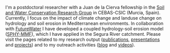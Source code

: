 ---
---

I'm a postdoctoral researcher with a Juan de la Cierva fellowship in the [Soil and Water Conservation Research Group](http://www.soilwaterconservation.es) in CEBAS-CSIC (Murcia, Spain). Currently, I focus on the impact of climate change and landuse change on hydrology and soil erosion in Mediterranean environments. In collaboration with [FutureWater](http://www.futurewater.eu) I have developed a coupled hydrology-soil erosion model ([SPHY-MMF](https://github.com/JorisEekhout/SPHY/tree/SPHY2.1-MMF)), which I have applied in the Segura River catchment. Please visit the pages related to my research output ([publications](/publications), [presentations](/presentations) and [projects](/projects)) and to my outreach activities ([blog](/blog) and [videos](/videos)).